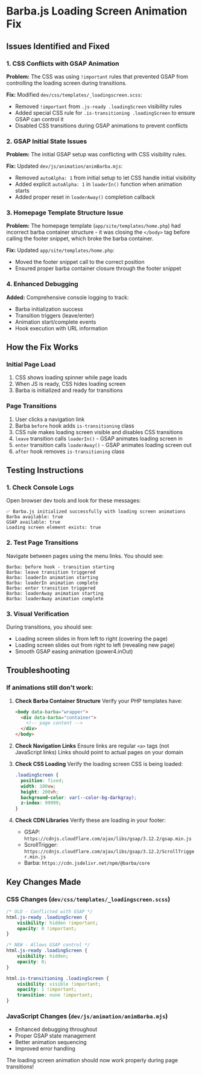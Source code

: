 # Barba.js Loading Screen Animation Fix

## Issues Identified and Fixed

### 1. **CSS Conflicts with GSAP Animation**
**Problem:** The CSS was using `!important` rules that prevented GSAP from controlling the loading screen during transitions.

**Fix:** Modified `dev/css/templates/_loadingscreen.scss`:
- Removed `!important` from `.js-ready .loadingScreen` visibility rules
- Added special CSS rule for `.is-transitioning .loadingScreen` to ensure GSAP can control it
- Disabled CSS transitions during GSAP animations to prevent conflicts

### 2. **GSAP Initial State Issues**
**Problem:** The initial GSAP setup was conflicting with CSS visibility rules.

**Fix:** Updated `dev/js/animation/animBarba.mjs`:
- Removed `autoAlpha: 1` from initial setup to let CSS handle initial visibility
- Added explicit `autoAlpha: 1` in `loaderIn()` function when animation starts
- Added proper reset in `loaderAway()` completion callback

### 3. **Homepage Template Structure Issue**
**Problem:** The homepage template (`app/site/templates/home.php`) had incorrect barba container structure - it was closing the `</body>` tag before calling the footer snippet, which broke the barba container.

**Fix:** Updated `app/site/templates/home.php`:
- Moved the footer snippet call to the correct position
- Ensured proper barba container closure through the footer snippet

### 4. **Enhanced Debugging**
**Added:** Comprehensive console logging to track:
- Barba initialization success
- Transition triggers (leave/enter)
- Animation start/complete events
- Hook execution with URL information

## How the Fix Works

### Initial Page Load
1. CSS shows loading spinner while page loads
2. When JS is ready, CSS hides loading screen
3. Barba is initialized and ready for transitions

### Page Transitions
1. User clicks a navigation link
2. Barba `before` hook adds `is-transitioning` class
3. CSS rule makes loading screen visible and disables CSS transitions
4. `leave` transition calls `loaderIn()` - GSAP animates loading screen in
5. `enter` transition calls `loaderAway()` - GSAP animates loading screen out
6. `after` hook removes `is-transitioning` class

## Testing Instructions

### 1. **Check Console Logs**
Open browser dev tools and look for these messages:
```
✅ Barba.js initialized successfully with loading screen animations
Barba available: true
GSAP available: true
Loading screen element exists: true
```

### 2. **Test Page Transitions**
Navigate between pages using the menu links. You should see:
```
Barba: before hook - transition starting
Barba: leave transition triggered
Barba: loaderIn animation starting
Barba: loaderIn animation complete
Barba: enter transition triggered
Barba: loaderAway animation starting
Barba: loaderAway animation complete
```

### 3. **Visual Verification**
During transitions, you should see:
- Loading screen slides in from left to right (covering the page)
- Loading screen slides out from right to left (revealing new page)
- Smooth GSAP easing animation (power4.inOut)

## Troubleshooting

### If animations still don't work:

1. **Check Barba Container Structure**
   Verify your PHP templates have:
   ```html
   <body data-barba="wrapper">
     <div data-barba="container">
       <!-- page content -->
     </div>
   </body>
   ```

2. **Check Navigation Links**
   Ensure links are regular `<a>` tags (not JavaScript links)
   Links should point to actual pages on your domain

3. **Check CSS Loading**
   Verify the loading screen CSS is being loaded:
   ```css
   .loadingScreen {
     position: fixed;
     width: 100vw;
     height: 200vh;
     background-color: var(--color-bg-darkgray);
     z-index: 99999;
   }
   ```

4. **Check CDN Libraries**
   Verify these are loading in your footer:
   - GSAP: `https://cdnjs.cloudflare.com/ajax/libs/gsap/3.12.2/gsap.min.js`
   - ScrollTrigger: `https://cdnjs.cloudflare.com/ajax/libs/gsap/3.12.2/ScrollTrigger.min.js`
   - Barba: `https://cdn.jsdelivr.net/npm/@barba/core`

## Key Changes Made

### CSS Changes (`dev/css/templates/_loadingscreen.scss`)
```css
/* OLD - Conflicted with GSAP */
html.js-ready .loadingScreen {
    visibility: hidden !important;
    opacity: 0 !important;
}

/* NEW - Allows GSAP control */
html.js-ready .loadingScreen {
    visibility: hidden;
    opacity: 0;
}

html.is-transitioning .loadingScreen {
    visibility: visible !important;
    opacity: 1 !important;
    transition: none !important;
}
```

### JavaScript Changes (`dev/js/animation/animBarba.mjs`)
- Enhanced debugging throughout
- Proper GSAP state management
- Better animation sequencing
- Improved error handling

The loading screen animation should now work properly during page transitions!
